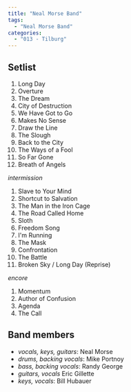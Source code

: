 ```yaml
---
title: "Neal Morse Band"
tags:
  - "Neal Morse Band"
categories:
  - "013 - Tilburg"
---
```

Setlist
-------
1. Long Day
1. Overture
1. The Dream
1. City of Destruction
1. We Have Got to Go
1. Makes No Sense
1. Draw the Line
1. The Slough
1. Back to the City
1. The Ways of a Fool
1. So Far Gone
1. Breath of Angels

_intermission_

1. Slave to Your Mind
1. Shortcut to Salvation
1. The Man in the Iron Cage
1. The Road Called Home
1. Sloth
1. Freedom Song
1. I'm Running
1. The Mask
1. Confrontation
1. The Battle
1. Broken Sky / Long Day (Reprise)

_encore_

1. Momentum
1. Author of Confusion
1. Agenda
1. The Call

Band members
------------
* _vocals, keys, guitars_: Neal Morse
* _drums, backing vocals_: Mike Portnoy
* _bass, backing vocals_: Randy George
* _guitars, vocals_ Eric Gillette
* _keys, vocals_: Bill Hubauer

